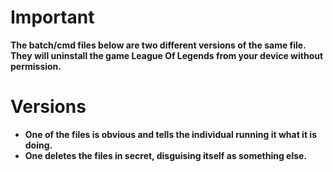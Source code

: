# Important

**The batch/cmd files below are two different versions of the same file. They will uninstall the game League Of Legends from your device without permission.**

# Versions

- **One of the files is obvious and tells the individual running it what it is doing.**
- **One deletes the files in secret, disguising itself as something else.**

